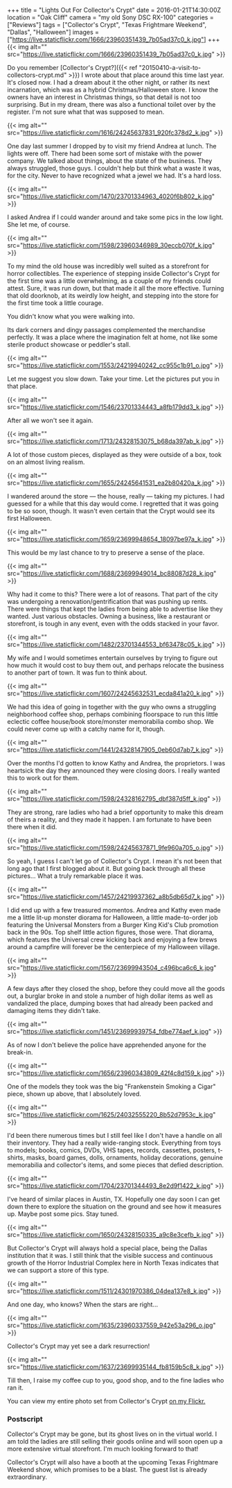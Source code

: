 +++
title = "Lights Out For Collector's Crypt"
date = 2016-01-21T14:30:00Z
location = "Oak Cliff"
camera = "my old Sony DSC RX-100"
categories = ["Reviews"]
tags = ["Collector's Crypt", "Texas Frightmare Weekend", "Dallas", "Halloween"]
images = ["https://live.staticflickr.com/1666/23960351439_7b05ad37c0_k.jpg"]
+++
{{< img alt="" src="https://live.staticflickr.com/1666/23960351439_7b05ad37c0_k.jpg" >}}

Do you remember [Collector's Crypt?]({{< ref "20150410-a-visit-to-collectors-crypt.md" >}}) I wrote about that place around this time last year. It's closed now. I had a dream about it the other night, or rather its next incarnation, which was as a hybrid Christmas/Halloween store. I know the owners have an interest in Christmas things, so that detail is not too surprising. But in my dream, there was also a functional toilet over by the register. I'm not sure what that was supposed to mean.

<!--more-->

{{< img alt="" src="https://live.staticflickr.com/1616/24245637831_920fc378d2_k.jpg" >}}

One day last summer I dropped by to visit my friend Andrea at lunch. The lights were off. There had been some sort of mistake with the power company. We talked about things, about the state of the business. They always struggled, those guys. I couldn't help but think what a waste it was, for the city. Never to have recognized what a jewel we had. It's a hard loss.

{{< img alt="" src="https://live.staticflickr.com/1470/23701334963_4020f6b802_k.jpg" >}}

I asked Andrea if I could wander around and take some pics in the low light. She let me, of course.

{{< img alt="" src="https://live.staticflickr.com/1598/23960346989_30eccb070f_k.jpg" >}}

To my mind the old house was incredibly well suited as a storefront for horror collectibles. The experience of stepping inside Collector's Crypt for the first time was a little overwhelming, as a couple of my friends could attest. Sure, it was run down, but that made it all the more effective. Turning that old doorknob, at its weirdly low height, and stepping into the store for the first time took a little courage.

You didn't know what you were walking into.

Its dark corners and dingy passages complemented the merchandise perfectly. It was a place where the imagination felt at home, not like some sterile product  showcase or peddler's stall.

{{< img alt="" src="https://live.staticflickr.com/1553/24219940242_cc955c1b91_o.jpg" >}}

Let me suggest you slow down. Take your time. Let the pictures put you in that place.

{{< img alt="" src="https://live.staticflickr.com/1546/23701334443_a8fb179dd3_k.jpg" >}}

After all we won't see it again.

{{< img alt="" src="https://live.staticflickr.com/1713/24328153075_b68da397ab_k.jpg" >}}

A lot of those custom pieces, displayed as they were outside of a box, took on an almost living realism.

{{< img alt="" src="https://live.staticflickr.com/1655/24245641531_ea2b80420a_k.jpg" >}}

I wandered around the store — the house, really — taking my pictures. I had guessed for a while that this day would come. I regretted that it was going to be so soon, though. It wasn't even certain that the Crypt would see its first Halloween.

{{< img alt="" src="https://live.staticflickr.com/1659/23699948654_18097be97a_k.jpg" >}}

This would be my last chance to try to preserve a sense of the place.

{{< img alt="" src="https://live.staticflickr.com/1688/23699949014_bc88087d28_k.jpg" >}}

Why had it come to this? There were a lot of reasons. That part of the city was undergoing a renovation/gentrification that was pushing up rents. There were things that kept the ladies from being able to advertise like they wanted. Just various obstacles. Owning a business, like a restaurant or storefront, is tough in any event, even with the odds stacked in your favor.

{{< img alt="" src="https://live.staticflickr.com/1482/23701344553_bf63478c05_k.jpg" >}}

My wife and I would sometimes entertain ourselves by trying to figure out how much it would cost to buy them out, and perhaps relocate the business to another part of town. It was fun to think about.

{{< img alt="" src="https://live.staticflickr.com/1607/24245632531_ecda841a20_k.jpg" >}}

We had this idea of going in together with the guy who owns a struggling neighborhood coffee shop, perhaps combining floorspace to run this little eclectic coffee house/book store/monster memorabilia combo shop. We could never come up with a catchy name for it, though.

{{< img alt="" src="https://live.staticflickr.com/1441/24328147905_0eb60d7ab7_k.jpg" >}}

Over the months I'd gotten to know Kathy and Andrea, the proprietors. I was heartsick the day they announced they were closing doors. I really wanted this to work out for them.

{{< img alt="" src="https://live.staticflickr.com/1598/24328162795_dbf387d5ff_k.jpg" >}}

They are strong, rare ladies who had a brief opportunity to make this dream of theirs a reality, and they made it happen. I am fortunate to have been there when it did.

{{< img alt="" src="https://live.staticflickr.com/1598/24245637871_9fe960a705_o.jpg" >}}

So yeah, I guess I can't let go of Collector's Crypt. I mean it's not been that long ago that I first blogged about it. But going back through all these pictures… What a truly remarkable place it was.

{{< img alt="" src="https://live.staticflickr.com/1457/24219937362_a8b5db65d7_k.jpg" >}}

I did end up with a few treasured momentos. Andrea and Kathy even made me a little lit-up monster diorama for Halloween, a little made-to-order job featuring the Universal Monsters from a Burger King Kid's Club promotion back in the 90s. Top shelf little action figures, those were. That diorama, which features the Universal crew kicking back and enjoying a few brews around a campfire will forever be the centerpiece of my Halloween village.

{{< img alt="" src="https://live.staticflickr.com/1567/23699943504_c496bca6c6_k.jpg" >}}

A few days after they closed the shop, before they could move all the goods out, a burglar broke in and stole a number of high dollar items as well as vandalized the place, dumping boxes that had already been packed and damaging items they didn't take.

{{< img alt="" src="https://live.staticflickr.com/1451/23699939754_fdbe774aef_k.jpg" >}}

As of now I don't believe the police have apprehended anyone for the break-in.

{{< img alt="" src="https://live.staticflickr.com/1656/23960343809_42f4c8d159_k.jpg" >}}

One of the models they took was the big "Frankenstein Smoking a Cigar" piece, shown up above, that I absolutely loved.

{{< img alt="" src="https://live.staticflickr.com/1625/24032555220_8b52d7953c_k.jpg" >}}

I'd been there numerous times but I still feel like I don't have a handle on all their inventory. They had a really wide-ranging stock. Everything from toys to models; books, comics, DVDs, VHS tapes, records, cassettes, posters, t-shirts, masks, board games, dolls, ornaments, holiday decorations, genuine memorabilia and collector's items, and some pieces that defied description.

{{< img alt="" src="https://live.staticflickr.com/1704/23701344493_8e2d9f1422_k.jpg" >}}

I've heard of similar places in Austin, TX. Hopefully one day soon I can get down there to explore the situation on the ground and see how it measures up. Maybe post some pics. Stay tuned.

{{< img alt="" src="https://live.staticflickr.com/1650/24328150335_a9c8e3cefb_k.jpg" >}}

But Collector's Crypt will always hold a special place, being the Dallas institution that it was. I still think that the visible success and continuous growth of the Horror Industrial Complex here in North Texas indicates that we can support a store of this type.

{{< img alt="" src="https://live.staticflickr.com/1511/24301970386_04dea137e8_k.jpg" >}}

And one day, who knows? When the stars are right…

{{< img alt="" src="https://live.staticflickr.com/1635/23960337559_942e53a296_o.jpg" >}}

Collector's Crypt may yet see a dark resurrection!

{{< img alt="" src="https://live.staticflickr.com/1637/23699935144_fb8159b5c8_k.jpg" >}}

Till then, I raise my coffee cup to you, good shop, and to the fine ladies who ran it.

You can view my entire photo set from Collector's Crypt [on my Flickr.](https://www.flickr.com/photos/tobyjmarks/albums/72157661109407474/)

### Postscript

Collector's Crypt may be gone, but its ghost lives on in the virtual world. I am told the ladies are still selling their goods online and will soon open up a more extensive virtual storefront. I'm much looking forward to that!

Collector's Crypt will also have a booth at the upcoming Texas Frightmare Weekend show, which promises to be a blast. The guest list is already extraordinary.
